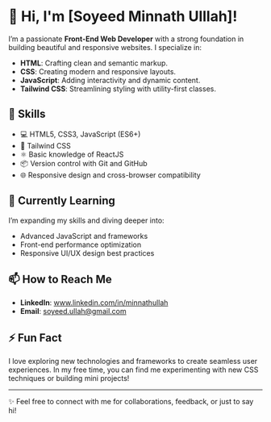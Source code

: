 # 👋 Hi, I'm [Soyeed Minnath Ulllah]!

I’m a passionate **Front-End Web Developer** with a strong foundation in building beautiful and responsive websites. I specialize in:

- **HTML**: Crafting clean and semantic markup.
- **CSS**: Creating modern and responsive layouts.
- **JavaScript**: Adding interactivity and dynamic content.
- **Tailwind CSS**: Streamlining styling with utility-first classes.

## 🚀 Skills

- 💻 HTML5, CSS3, JavaScript (ES6+)
- 🎨 Tailwind CSS
- ⚛️ Basic knowledge of ReactJS
- 📦 Version control with Git and GitHub
- 🌐 Responsive design and cross-browser compatibility

## 🌱 Currently Learning

I’m expanding my skills and diving deeper into:

- Advanced JavaScript and frameworks
- Front-end performance optimization
- Responsive UI/UX design best practices

## 📫 How to Reach Me

- **LinkedIn**: www.linkedin.com/in/minnathullah
- **Email**: soyeed.ullah@gmail.com

## ⚡ Fun Fact

I love exploring new technologies and frameworks to create seamless user experiences. In my free time, you can find me experimenting with new CSS techniques or building mini projects!

---

✨ Feel free to connect with me for collaborations, feedback, or just to say hi!
